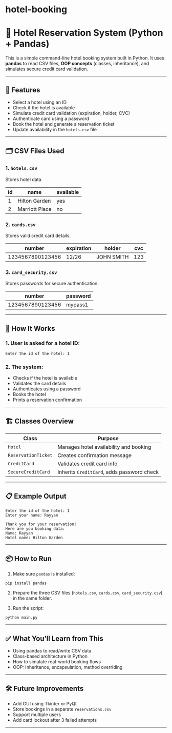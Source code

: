 # hotel-booking
# 🏨 Hotel Reservation System (Python + Pandas)

This is a simple command-line hotel booking system built in Python. It uses **pandas** to read CSV files, **OOP concepts** (classes, inheritance), and simulates secure credit card validation.

---

## 🚀 Features

- Select a hotel using an ID
- Check if the hotel is available
- Simulate credit card validation (expiration, holder, CVC)
- Authenticate card using a password
- Book the hotel and generate a reservation ticket
- Update availability in the `hotels.csv` file

---

## 🗂 CSV Files Used

### 1. `hotels.csv`
Stores hotel data.

| id  | name           | available |
|-----|----------------|-----------|
| 1   | Hilton Garden  | yes       |
| 2   | Marriott Place | no        |

### 2. `cards.csv`
Stores valid credit card details.

| number             | expiration | holder      | cvc |
|--------------------|------------|-------------|-----|
| 1234567890123456   | 12/26      | JOHN SMITH  | 123 |

### 3. `card_security.csv`
Stores passwords for secure authentication.

| number             | password  |
|--------------------|-----------|
| 1234567890123456   | mypass1   |

---

## 🧠 How It Works

### 1. User is asked for a hotel ID:
```bash
Enter the id of the hotel: 1
```

### 2. The system:
- Checks if the hotel is available
- Validates the card details
- Authenticates using a password
- Books the hotel
- Prints a reservation confirmation

---

## 🏗 Classes Overview

| Class              | Purpose                                  |
|--------------------|------------------------------------------|
| `Hotel`            | Manages hotel availability and booking   |
| `ReservationTicket`| Creates confirmation message             |
| `CreditCard`       | Validates credit card info               |
| `SecureCreditCard` | Inherits `CreditCard`, adds password check |

---

## 📋 Example Output

```
Enter the id of the hotel: 1
Enter your name: Rayyan

Thank you for your reservation!
Here are you booking data:
Name: Rayyan
Hotel name: Hilton Garden
```

---

## 📦 How to Run

1. Make sure `pandas` is installed:
```bash
pip install pandas
```

2. Prepare the three CSV files (`hotels.csv`, `cards.csv`, `card_security.csv`) in the same folder.

3. Run the script:
```bash
python main.py
```

---

## ✅ What You’ll Learn from This

- Using pandas to read/write CSV data
- Class-based architecture in Python
- How to simulate real-world booking flows
- OOP: Inheritance, encapsulation, method overriding

---

## 🛠 Future Improvements

- Add GUI using Tkinter or PyQt
- Store bookings in a separate `reservations.csv`
- Support multiple users
- Add card lockout after 3 failed attempts

---


